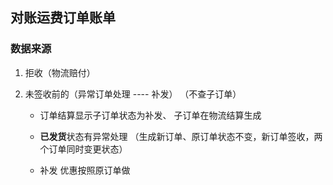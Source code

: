 ## 对账运费订单账单

### 数据来源

1. 拒收（物流赔付）

2. 未签收前的（异常订单处理 ---- 补发） （不查子订单）

    - 订单结算显示子订单状态为补发、 子订单在物流结算生成

    - **已发货**状态有异常处理 （生成新订单、原订单状态不变，新订单签收，两个订单同时变更状态）
    - 补发  优惠按照原订单做

